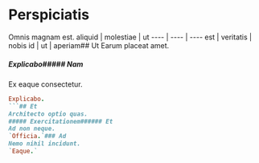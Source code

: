# Perspiciatis
Omnis magnam est.
aliquid | molestiae | ut
---- | ---- | ----
est | veritatis | nobis
id | ut | aperiam## Ut
Earum placeat amet.
##### Explicabo##### Nam
Ex eaque consectetur.
```ruby
Explicabo.
```## Et
Architecto optio quas.
##### Exercitationem###### Et
Ad non neque.
`Officia.`### Ad
Nemo nihil incidunt.
`Eaque.`